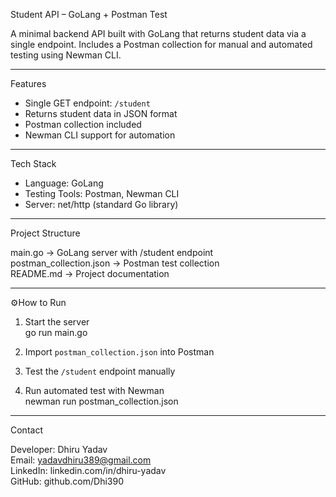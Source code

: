  Student API – GoLang + Postman Test

A minimal backend API built with GoLang that returns student data via a single endpoint. Includes a Postman collection for manual and automated testing using Newman CLI.

---

 Features

- Single GET endpoint: `/student`
- Returns student data in JSON format
- Postman collection included
- Newman CLI support for automation

---

 Tech Stack

- Language: GoLang  
- Testing Tools: Postman, Newman CLI  
- Server: net/http (standard Go library)

---

Project Structure

main.go                  → GoLang server with /student endpoint  
postman_collection.json  → Postman test collection  
README.md                → Project documentation

---

⚙How to Run

1. Start the server  
   go run main.go

2. Import `postman_collection.json` into Postman

3. Test the `/student` endpoint manually

4. Run automated test with Newman  
   newman run postman_collection.json

---

 Contact

Developer: Dhiru Yadav  
Email: yadavdhiru389@gmail.com  
LinkedIn: linkedin.com/in/dhiru-yadav  
GitHub: github.com/Dhi390
